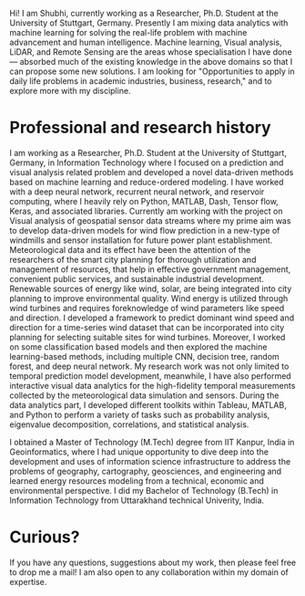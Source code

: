 Hi! I am Shubhi, currently working as a Researcher, Ph.D. Student at the University of Stuttgart, Germany. Presently I am mixing data analytics with machine learning for solving the real-life problem with machine advancement and human intelligence. Machine learning, Visual analysis, LiDAR, and Remote Sensing are the areas whose specialisation I have done — absorbed much of the existing knowledge in the above domains so that I can propose some new solutions. I am looking for "Opportunities to apply in daily life problems in academic industries, business, research," and to explore more with my discipline. 

Professional and research history
======

I am working as a Researcher, Ph.D. Student at the University of Stuttgart, Germany, in Information Technology where I focused on a prediction and visual analysis related problem and developed a novel data-driven methods based on machine learning and reduce-ordered modeling. I have worked with a deep neural network, recurrent neural network, and reservoir computing, where I heavily rely on Python, MATLAB, Dash, Tensor flow, Keras, and associated libraries.
Currently am working with the project on Visual analysis of geospatial sensor data streams where my prime aim was to develop data-driven models for wind flow prediction in a new-type of windmills and sensor installation for future power plant establishment.
Meteorological data and its effect have been the attention of the researchers of the smart city planning for thorough utilization and management of resources, that help in effective government management, convenient public services, and sustainable industrial development. Renewable sources of energy like wind, solar, are being integrated into city planning to improve environmental quality. Wind energy is utilized through wind turbines and requires foreknowledge of wind parameters like speed and direction. I developed a framework to predict dominant wind speed and direction for a time-series wind dataset that can be incorporated into city planning for selecting suitable sites for wind turbines. 
Moreover, I worked on some classification based models and then explored the machine learning-based methods, including multiple CNN, decision tree, random forest, and deep neural network. My research work was not only limited to temporal prediction model development, meanwhile, I have also performed interactive visual data analytics for the high-fidelity temporal measurements collected by the meteorological data simulation and sensors. During the data analytics part, I developed different toolkits within Tableau, MATLAB, and Python to perform a variety of tasks such as probability analysis, eigenvalue decomposition, correlations, and statistical analysis. 

I obtained a Master of Technology (M.Tech) degree from IIT Kanpur, India in Geoinformatics, where I had unique opportunity to dive deep into the development and uses of information science infrastructure to address the problems of geography, cartography, geosciences, and engineering and learned energy resources modeling from a technical, economic and environmental perspective. I did my Bachelor of Technology (B.Tech) in Information Technology from Uttarakhand technical Univerity, India. 

Curious?
======
If you have any questions, suggestions about my work, then please feel free to drop me a mail! I am also open to any collaboration within my domain of expertise.

